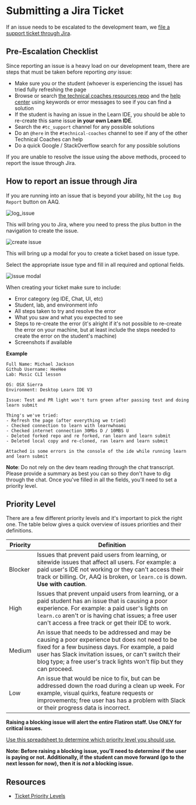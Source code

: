 # Submitting a Jira Ticket

If an issue needs to be escalated to the development team, we [file a support ticket through Jira](https://flatiron.atlassian.net/projects/TS?selectedItem=com.atlassian.jira.jira-projects-plugin%3Areport-page). 

## Pre-Escalation Checklist

Since reporting an issue is a heavy load on our development team, there are steps that must be taken before reporting _any_ issue:

- Make sure you or the student (whoever is experiencing the issue) has tried fully refreshing the page
- Browse or search [the technical coaches resources repo]() and the [help center](http://help.learn.co/) using keywords or error messages to see if you can find a solution 
- If the student is having an issue in the Learn IDE, you should be able to re-create this same issue **in your own Learn IDE**.
- Search the `#tc_support` channel for any possible solutions
- Do an `@here` in the `#technical-coaches` channel to see if any of the other Technical Coaches can help
- Do a quick Google / StackOverflow search for any possible solutions

If you are unable to resolve the issue using the above methods, proceed to report the issue through Jira.

## How to report an issue through Jira
If you are running into an issue that is beyond your ability, hit the `Log Bug Report` button on AAQ.

![log_issue](https://github.com/learn-co-curriculum/technical-coach-submitting-a-jira-ticket/blob/master/images/log_bug_report.png?raw=true)

This will bring you to Jira, where you need to press the plus button in the navigation to create the issue.

![create issue](https://github.com/learn-co-curriculum/technical-coach-submitting-a-jira-ticket/blob/master/images/create_issue.png?raw=true)

This will bring up a modal for you to create a ticket based on issue type.

Select the appropriate issue type and fill in all required and optional fields.

![issue modal](https://github.com/learn-co-curriculum/technical-coach-submitting-a-jira-ticket/blob/master/images/create_issue_modal.png?raw=true)

When creating your ticket make sure to include:

* Error category (eg IDE, Chat, UI, etc)
* Student, lab, and environment info
* All steps taken to try and resolve the error
* What you saw and what you expected to see
* Steps to re-create the error (it's alright if it's not possible to re-create the error on your machine, but at least include the steps needed to create the error on the student's machine)
* Screenshots if available

**Example**
```
Full Name: Michael Jackson
Github Username: HeeHee
Lab: Music CLI lesson

OS: OSX Sierra
Environment: Desktop Learn IDE V3

Issue: Test and PR light won't turn green after passing test and doing learn submit

Thing's we've tried:
- Refresh the page (after everything we tried)
- Checked connection to learn with learnwhoami
- Checked internet connection 30Mbs D / 10MBS U
- Deleted forked repo and re forked, ran learn and learn submit
- Deleted local copy and re-cloned, ran learn and learn submit

Attached is some errors in the console of the ide while running learn and learn submit
```

**Note**: Do not rely on the dev team reading through the chat transcript. Please provide a summary as best you can so they don't have to dig through the chat. Once you've filled in all the fields, you'll need to set a priority level.

## Priority Level

There are a few different priority levels and it's important to pick the right one. The table below gives a quick overview of issues priorities and their definitions.

| Priority | Definition | 
| -------- | ---------- |
| Blocker | Issues that prevent paid users from learning, or sitewide issues that affect all users. For example: a paid user's IDE not working or they can't access their track or billing. Or, AAQ is broken, or `learn.co` is down. **Use with caution**. |
| High | Issues that prevent unpaid users from learning, or a paid student has an issue that is causing a poor experience. For example: a paid user's lights on `learn.co` aren't or is having chat issues; a free user can't access a free track or get their IDE to work.
| Medium | An issue that needs to be addressed and may be causing a poor experience but does not need to be fixed for a few business days. For example, a paid user has Slack invitation issues, or can't switch their blog type; a free user's track lights won't flip but they can proceed. 
| Low | An issue that would be nice to fix, but can be addressed down the road during a clean up week. For example, visual quirks, feature requests or improvements; free user has has a problem with Slack or their progress data is incorrect.

**Raising a blocking issue will alert the entire Flatiron staff. Use ONLY for critical issues.**

[Use this spreadsheet to determine which priority level you should use.](https://docs.google.com/a/flatironschool.com/spreadsheets/d/1_yr-CsT0hIfSEcz9vv9yjkRGWQLeKmG40SNjywphoOc/edit?usp=sharing)

**Note: Before raising a blocking issue, you'll need to determine if the user is paying or not. Additionally, if the student can move forward (go to the next lesson for now), then it is *not* a blocking issue.**

## Resources

* [Ticket Priority Levels](https://docs.google.com/a/flatironschool.com/spreadsheets/d/1_yr-CsT0hIfSEcz9vv9yjkRGWQLeKmG40SNjywphoOc/edit?usp=sharing)
